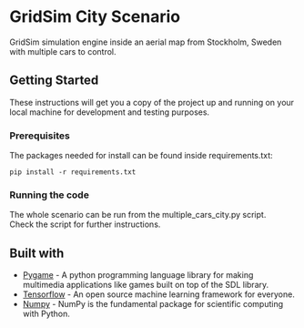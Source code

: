 # GridSim City Scenario
  
GridSim simulation engine inside an aerial map from Stockholm, Sweden with multiple cars to control.
  
## Getting Started
  
These instructions will get you a copy of the project up and running on your local machine for development and testing purposes. 
  
### Prerequisites
  
The packages needed for install can be found inside requirements.txt: 
  
```
pip install -r requirements.txt
```
  
### Running the code
  
The whole scenario can be run from the multiple_cars_city.py script.  
Check the script for further instructions.  
  
## Built with

* [Pygame](https://www.pygame.org/news) - A python programming language library for making multimedia applications like games built on top of the SDL library.
* [Tensorflow](https://www.tensorflow.org/) - An open source machine learning framework for everyone.
* [Numpy](http://www.numpy.org/) - NumPy is the fundamental package for scientific computing with Python.